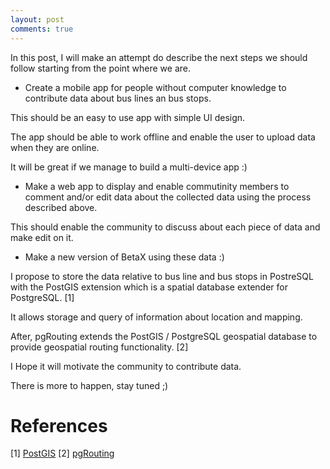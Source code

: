 ```yaml
---
layout: post
comments: true
---
```


In this post, I will make an attempt do describe the next steps
we should follow starting from the point where we are.

- Create a mobile app for people without computer knowledge
to contribute data about bus lines an bus stops.

This should be an easy to use app with simple UI design.

The app should be able to work offline and enable the user to upload data
when they are online.

It will be great if we manage to build a multi-device app :)

- Make a web app to display and enable commutinity members to
comment and/or edit data about the collected data using the process described above.

This should enable the community to discuss about each piece
of data and make edit on it.

- Make a new version of BetaX using these data :)

I propose to store the data relative to bus line and bus stops in
PostreSQL with the PostGIS extension which is a spatial database extender for PostgreSQL. [1]

It allows storage and query of information about location and mapping.

After, pgRouting extends the PostGIS / PostgreSQL geospatial database
to provide geospatial routing functionality. [2]

I Hope it will motivate the community to contribute data.

There is more to happen, stay tuned ;)

References
===========

[1] [PostGIS](http://postgis.net/)
[2] [pgRouting](http://pgrouting.org/)
